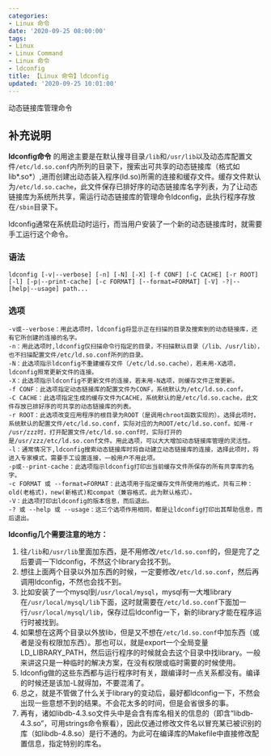 ```yaml
---
categories:
- Linux 命令
date: '2020-09-25 08:00:00'
tags:
- Linux
- Linux Command
- Linux 命令
- ldconfig
title: 【Linux 命令】ldconfig
updated: '2020-09-25 10:01:00'
---
```


动态链接库管理命令

## 补充说明

**ldconfig命令** 的用途主要是在默认搜寻目录`/lib`和`/usr/lib`以及动态库配置文件`/etc/ld.so.conf`内所列的目录下，搜索出可共享的动态链接库（格式如lib*.so*）,进而创建出动态装入程序(ld.so)所需的连接和缓存文件。缓存文件默认为`/etc/ld.so.cache`，此文件保存已排好序的动态链接库名字列表，为了让动态链接库为系统所共享，需运行动态链接库的管理命令ldconfig，此执行程序存放在`/sbin`目录下。

ldconfig通常在系统启动时运行，而当用户安装了一个新的动态链接库时，就需要手工运行这个命令。

###  语法

```shell
ldconfig [-v|--verbose] [-n] [-N] [-X] [-f CONF] [-C CACHE] [-r ROOT] [-l] [-p|--print-cache] [-c FORMAT] [--format=FORMAT] [-V] -?|--[help|--usage] path... 
```

###  选项

```shell
-v或--verbose：用此选项时，ldconfig将显示正在扫描的目录及搜索到的动态链接库，还有它所创建的连接的名字。
-n：用此选项时,ldconfig仅扫描命令行指定的目录，不扫描默认目录（/lib、/usr/lib），也不扫描配置文件/etc/ld.so.conf所列的目录。
-N：此选项指示ldconfig不重建缓存文件（/etc/ld.so.cache），若未用-X选项，ldconfig照常更新文件的连接。
-X：此选项指示ldconfig不更新文件的连接，若未用-N选项，则缓存文件正常更新。
-f CONF：此选项指定动态链接库的配置文件为CONF，系统默认为/etc/ld.so.conf。
-C CACHE：此选项指定生成的缓存文件为CACHE，系统默认的是/etc/ld.so.cache，此文件存放已排好序的可共享的动态链接库的列表。
-r ROOT：此选项改变应用程序的根目录为ROOT（是调用chroot函数实现的）。选择此项时，系统默认的配置文件/etc/ld.so.conf，实际对应的为ROOT/etc/ld.so.conf。如用-r /usr/zzz时，打开配置文件/etc/ld.so.conf时，实际打开的是/usr/zzz/etc/ld.so.conf文件。用此选项，可以大大增加动态链接库管理的灵活性。
-l：通常情况下,ldconfig搜索动态链接库时将自动建立动态链接库的连接，选择此项时，将进入专家模式，需要手工设置连接，一般用户不用此项。
-p或--print-cache：此选项指示ldconfig打印出当前缓存文件所保存的所有共享库的名字。
-c FORMAT 或 --format=FORMAT：此选项用于指定缓存文件所使用的格式，共有三种：old(老格式)，new(新格式)和compat（兼容格式，此为默认格式）。
-V：此选项打印出ldconfig的版本信息，而后退出。
-? 或 --help 或 --usage：这三个选项作用相同，都是让ldconfig打印出其帮助信息，而后退出。
```

 **ldconfig几个需要注意的地方：** 

1.  往`/lib`和`/usr/lib`里面加东西，是不用修改`/etc/ld.so.conf`的，但是完了之后要调一下ldconfig，不然这个library会找不到。
2.  想往上面两个目录以外加东西的时候，一定要修改`/etc/ld.so.conf`，然后再调用ldconfig，不然也会找不到。
3.  比如安装了一个mysql到`/usr/local/mysql`，mysql有一大堆library在`/usr/local/mysql/lib`下面，这时就需要在`/etc/ld.so.conf`下面加一行`/usr/local/mysql/lib`，保存过后ldconfig一下，新的library才能在程序运行时被找到。
4.  如果想在这两个目录以外放lib，但是又不想在`/etc/ld.so.conf`中加东西（或者是没有权限加东西）。那也可以，就是export一个全局变量LD_LIBRARY_PATH，然后运行程序的时候就会去这个目录中找library。一般来讲这只是一种临时的解决方案，在没有权限或临时需要的时候使用。
5.  ldconfig做的这些东西都与运行程序时有关，跟编译时一点关系都没有。编译的时候还是该加-L就得加，不要混淆了。
6.  总之，就是不管做了什么关于library的变动后，最好都ldconfig一下，不然会出现一些意想不到的结果。不会花太多的时间，但是会省很多的事。
7.  再有，诸如libdb-4.3.so文件头中是会含有库名相关的信息的（即含“libdb-4.3.so”，可用strings命令察看），因此仅通过修改文件名以冒充某已被识别的库（如libdb-4.8.so）是行不通的。为此可在编译库的Makefile中直接修改配置信息，指定特别的库名。


<!-- Linux命令行搜索引擎：https://jaywcjlove.github.io/linux-command/ -->